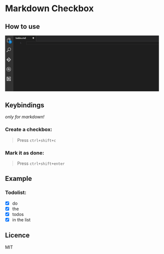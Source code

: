 # Markdown Checkbox

## How to use

![Preview](./images/preview.gif)

## Keybindings
_only for markdown!_
### Create a checkbox:

> Press `ctrl+shift+c`

### Mark it as done:

> Press `ctrl+shift+enter`


## Example
### Todolist:
* [X] do
* [X] the
* [X] todos
* [X] in the list

## Licence
MIT